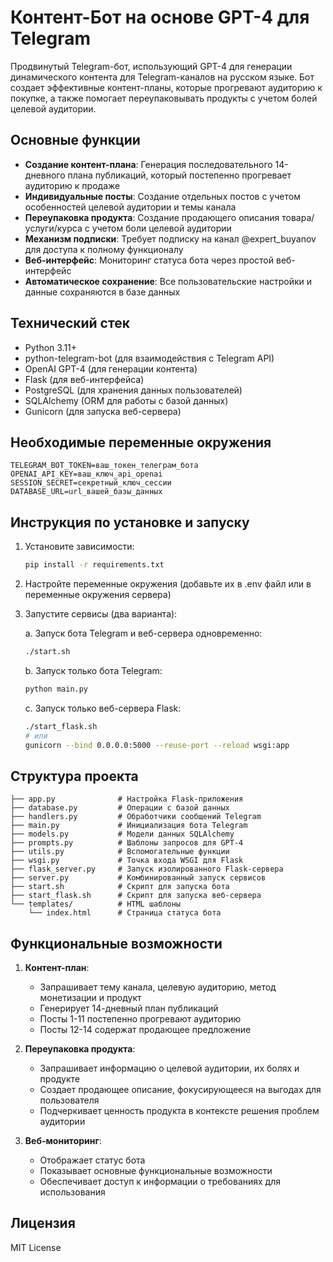 # Контент-Бот на основе GPT-4 для Telegram

Продвинутый Telegram-бот, использующий GPT-4 для генерации динамического контента для Telegram-каналов на русском языке. Бот создает эффективные контент-планы, которые прогревают аудиторию к покупке, а также помогает переупаковывать продукты с учетом болей целевой аудитории.

## Основные функции

- **Создание контент-плана**: Генерация последовательного 14-дневного плана публикаций, который постепенно прогревает аудиторию к продаже
- **Индивидуальные посты**: Создание отдельных постов с учетом особенностей целевой аудитории и темы канала
- **Переупаковка продукта**: Создание продающего описания товара/услуги/курса с учетом боли целевой аудитории
- **Механизм подписки**: Требует подписку на канал @expert_buyanov для доступа к полному функционалу
- **Веб-интерфейс**: Мониторинг статуса бота через простой веб-интерфейс
- **Автоматическое сохранение**: Все пользовательские настройки и данные сохраняются в базе данных

## Технический стек

- Python 3.11+
- python-telegram-bot (для взаимодействия с Telegram API)
- OpenAI GPT-4 (для генерации контента)
- Flask (для веб-интерфейса)
- PostgreSQL (для хранения данных пользователей)
- SQLAlchemy (ORM для работы с базой данных)
- Gunicorn (для запуска веб-сервера)

## Необходимые переменные окружения

```
TELEGRAM_BOT_TOKEN=ваш_токен_телеграм_бота
OPENAI_API_KEY=ваш_ключ_api_openai
SESSION_SECRET=секретный_ключ_сессии
DATABASE_URL=url_вашей_базы_данных
```

## Инструкция по установке и запуску

1. Установите зависимости:
   ```bash
   pip install -r requirements.txt
   ```

2. Настройте переменные окружения (добавьте их в .env файл или в переменные окружения сервера)

3. Запустите сервисы (два варианта):

   a. Запуск бота Telegram и веб-сервера одновременно:
   ```bash
   ./start.sh
   ```

   b. Запуск только бота Telegram:
   ```bash
   python main.py
   ```

   c. Запуск только веб-сервера Flask:
   ```bash
   ./start_flask.sh
   # или
   gunicorn --bind 0.0.0.0:5000 --reuse-port --reload wsgi:app
   ```

## Структура проекта

```
├── app.py              # Настройка Flask-приложения
├── database.py         # Операции с базой данных
├── handlers.py         # Обработчики сообщений Telegram
├── main.py             # Инициализация бота Telegram
├── models.py           # Модели данных SQLAlchemy
├── prompts.py          # Шаблоны запросов для GPT-4
├── utils.py            # Вспомогательные функции
├── wsgi.py             # Точка входа WSGI для Flask
├── flask_server.py     # Запуск изолированного Flask-сервера
├── server.py           # Комбинированный запуск сервисов
├── start.sh            # Скрипт для запуска бота
├── start_flask.sh      # Скрипт для запуска веб-сервера
└── templates/          # HTML шаблоны
    └── index.html      # Страница статуса бота
```

## Функциональные возможности

1. **Контент-план**:
   - Запрашивает тему канала, целевую аудиторию, метод монетизации и продукт
   - Генерирует 14-дневный план публикаций
   - Посты 1-11 постепенно прогревают аудиторию
   - Посты 12-14 содержат продающее предложение

2. **Переупаковка продукта**:
   - Запрашивает информацию о целевой аудитории, их болях и продукте
   - Создает продающее описание, фокусирующееся на выгодах для пользователя
   - Подчеркивает ценность продукта в контексте решения проблем аудитории

3. **Веб-мониторинг**:
   - Отображает статус бота
   - Показывает основные функциональные возможности
   - Обеспечивает доступ к информации о требованиях для использования

## Лицензия

MIT License
